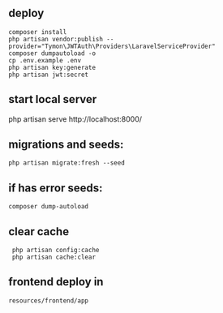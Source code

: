 ## deploy
```
composer install
php artisan vendor:publish --provider="Tymon\JWTAuth\Providers\LaravelServiceProvider"
composer dumpautoload -o
cp .env.example .env
php artisan key:generate
php artisan jwt:secret
```

## start local server

php artisan serve
http://localhost:8000/

## migrations and seeds:
```php artisan migrate:fresh --seed``` 

## if has error seeds:
```composer dump-autoload``` 

## clear cache
```
 php artisan config:cache
 php artisan cache:clear  
```

## frontend deploy in
```
resources/frontend/app
```
